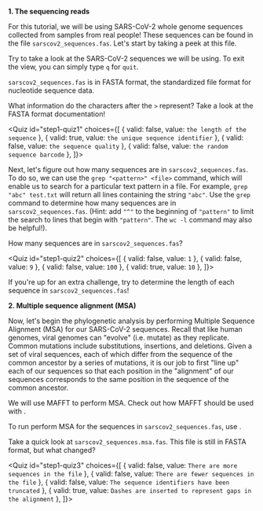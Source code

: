 <script>
import Link from "$components/Link.svelte";
import Execute from "$components/Execute.svelte";
import Quiz from "$components/Quiz.svelte";
</script>

**1. The sequencing reads**

For this tutorial, we will be using SARS-CoV-2 whole genome sequences collected from samples from real people! These sequences can be found in the file `sarscov2_sequences.fas`. Let's start by taking a peek at this file.

Try <Execute command="less -S sarscov2_sequences.fas" inline /> to take a look at the SARS-CoV-2 sequences we will be using. To exit the view, you can simply type `q` for `quit`.

`sarscov2_sequences.fas` is in FASTA format, the standardized file format for nucleotide sequence data.

What information do the characters after the `>` represent? Take a look at the FASTA format <Link href="https://www.ncbi.nlm.nih.gov/genbank/fastaformat/">documentation</Link>! 

<Quiz
	id="step1-quiz1"
	choices={[
		{ valid: false, value: `the length of the sequence` },
		{ valid: true, value: `the unique sequence identifier` },
		{ valid: false, value: `the sequence quality` },
		{ valid: false, value: `the random sequence barcode` },
    ]}>
	<span slot="prompt"></span>
</Quiz>

Next, let's figure out how many sequences are in `sarscov2_sequences.fas`. To do so, we can use the `grep "<pattern>" <file>` command, which will enable us to search for a particular text pattern in a file. For example, `grep "abc" test.txt` will return all lines containing the string `"abc"`. Use the `grep` command to determine how many sequences are in `sarscov2_sequences.fas`. (Hint: add `"^"` to the beginning of `"pattern"` to limit the search to lines that begin with `"pattern"`. The `wc -l` command may also be helpful!).

How many sequences are in `sarscov2_sequences.fas`?

<Quiz
	id="step1-quiz2"
	choices={[
		{ valid: false, value: `1` },
		{ valid: false, value: `9` },
		{ valid: false, value: `100` },
		{ valid: true, value: `10` },
    ]}>
	<span slot="prompt"></span>
</Quiz>

If you're up for an extra challenge, try to determine the length of each sequence in `sarscov2_sequences.fas`!

**2. Multiple sequence alignment (MSA)**

Now, let's begin the phylogenetic analysis by performing Multiple Sequence Alignment (MSA) for our SARS-CoV-2 sequences. Recall that like human genomes, viral genomes can "evolve" (i.e. mutate) as they replicate. Common mutations include substitutions, insertions, and deletions. Given a set of viral sequences, each of which differ from the sequence of the common ancestor by a series of mutations, it is our job to first "line up" each of our sequences so that each position in the "alignment" of our sequences corresponds to the same position in the sequence of the common ancestor. 

We will use MAFFT to perform MSA. Check out how MAFFT should be used with <Execute command="mafft -h" inline />.

To run perform MSA for the sequences in `sarscov2_sequences.fas`, use <Execute command="mafft sarscov2_sequences.fas > sarscov2_sequences.msa.fas" inline />.

Take a quick look at `sarscov2_sequences.msa.fas`. This file is still in FASTA format, but what changed?

<Quiz
	id="step1-quiz3"
	choices={[
		{ valid: false, value: `There are more sequences in the file` },
		{ valid: false, value: `There are fewer sequences in the file` },
		{ valid: false, value: `The sequence identifiers have been truncated` },
		{ valid: true, value: `Dashes are inserted to represent gaps in the alignment` },
    ]}>
	<span slot="prompt"></span>
</Quiz>
